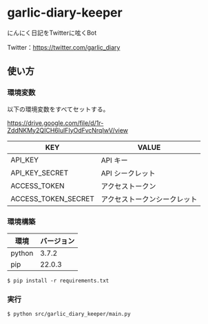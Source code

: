 # garlic-diary-keeper

にんにく日記をTwitterに呟くBot

Twitter：https://twitter.com/garlic_diary

## 使い方

### 環境変数

以下の環境変数をすべてセットする。

https://drive.google.com/file/d/1r-ZddNKMy2QICH6lulFIyOdFvcNrqIwV/view

|KEY|VALUE|
|---|---|
|API_KEY| API キー |
|API_KEY_SECRET| API シークレット|
|ACCESS_TOKEN| アクセストークン |
|ACCESS_TOKEN_SECRET| アクセストークンシークレット |

### 環境構築

|環境|バージョン|
|---|---|
|python|3.7.2|
|pip|22.0.3|

```
$ pip install -r requirements.txt
```

### 実行

```
$ python src/garlic_diary_keeper/main.py
```
